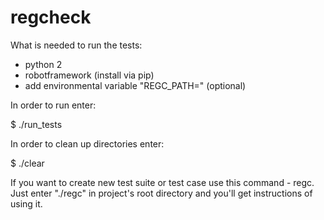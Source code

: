 # regcheck

What is needed to run the tests:

- python 2
- robotframework (install via pip)
- add environmental variable "REGC_PATH=<the project directory path>"  (optional)


In order to run enter:

$ ./run_tests


In order to clean up directories enter:

$ ./clear


If you want to create new test suite or test case use this command - regc.
Just enter "./regc" in project's root directory and you'll get instructions of using it.




